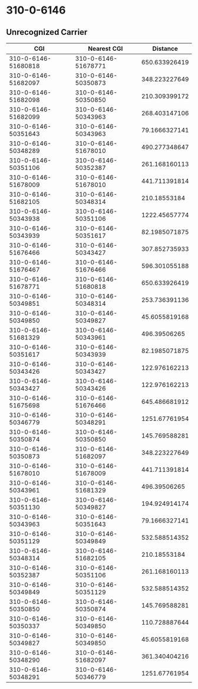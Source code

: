 # 310-0-6146
## Unrecognized Carrier


| CGI | Nearest CGI | Distance |
|-----|-------------|----------|
| 310-0-6146-51680818 | 310-0-6146-51678771 | 650.633926419 |
| 310-0-6146-51682097 | 310-0-6146-50350873 | 348.223227649 |
| 310-0-6146-51682098 | 310-0-6146-50350850 | 210.309399172 |
| 310-0-6146-51682099 | 310-0-6146-50343963 | 268.403147106 |
| 310-0-6146-50351643 | 310-0-6146-50343963 | 79.1666327141 |
| 310-0-6146-50348289 | 310-0-6146-51678010 | 490.277348647 |
| 310-0-6146-50351106 | 310-0-6146-50352387 | 261.168160113 |
| 310-0-6146-51678009 | 310-0-6146-51678010 | 441.711391814 |
| 310-0-6146-51682105 | 310-0-6146-50348314 | 210.18553184 |
| 310-0-6146-50343938 | 310-0-6146-50351106 | 1222.45657774 |
| 310-0-6146-50343939 | 310-0-6146-50351617 | 82.1985071875 |
| 310-0-6146-51676466 | 310-0-6146-50343427 | 307.852735933 |
| 310-0-6146-51676467 | 310-0-6146-51676466 | 596.301055188 |
| 310-0-6146-51678771 | 310-0-6146-51680818 | 650.633926419 |
| 310-0-6146-50349851 | 310-0-6146-50348314 | 253.736391136 |
| 310-0-6146-50349850 | 310-0-6146-50349827 | 45.6055819168 |
| 310-0-6146-51681329 | 310-0-6146-50343961 | 496.39506265 |
| 310-0-6146-50351617 | 310-0-6146-50343939 | 82.1985071875 |
| 310-0-6146-50343426 | 310-0-6146-50343427 | 122.976162213 |
| 310-0-6146-50343427 | 310-0-6146-50343426 | 122.976162213 |
| 310-0-6146-51675698 | 310-0-6146-51676466 | 645.486681912 |
| 310-0-6146-50346779 | 310-0-6146-50348291 | 1251.67761954 |
| 310-0-6146-50350874 | 310-0-6146-50350850 | 145.769588281 |
| 310-0-6146-50350873 | 310-0-6146-51682097 | 348.223227649 |
| 310-0-6146-51678010 | 310-0-6146-51678009 | 441.711391814 |
| 310-0-6146-50343961 | 310-0-6146-51681329 | 496.39506265 |
| 310-0-6146-50351130 | 310-0-6146-50349827 | 194.924914174 |
| 310-0-6146-50343963 | 310-0-6146-50351643 | 79.1666327141 |
| 310-0-6146-50351129 | 310-0-6146-50349849 | 532.588514352 |
| 310-0-6146-50348314 | 310-0-6146-51682105 | 210.18553184 |
| 310-0-6146-50352387 | 310-0-6146-50351106 | 261.168160113 |
| 310-0-6146-50349849 | 310-0-6146-50351129 | 532.588514352 |
| 310-0-6146-50350850 | 310-0-6146-50350874 | 145.769588281 |
| 310-0-6146-50350337 | 310-0-6146-50349850 | 110.728887644 |
| 310-0-6146-50349827 | 310-0-6146-50349850 | 45.6055819168 |
| 310-0-6146-50348290 | 310-0-6146-51682097 | 361.340404216 |
| 310-0-6146-50348291 | 310-0-6146-50346779 | 1251.67761954 |

